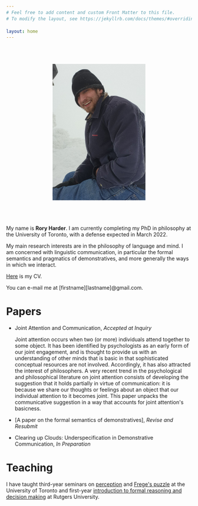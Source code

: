 ```yaml
---
# Feel free to add content and custom Front Matter to this file.
# To modify the layout, see https://jekyllrb.com/docs/themes/#overriding-theme-defaults

layout: home
---
```


<center><img src="mountpicture.png" style="max-width:50%;" vspace="50" onclick="this.src='IMG_3309.jpeg'"></center>

My name is <b>Rory Harder</b>. I am currently completing my PhD in philosophy at the University of Toronto, with a defense expected in March 2022.

My main research interests are in the philosophy of language and mind. I am concerned with linguistic communication, in particular the formal semantics and pragmatics of demonstratives, and more generally the ways in which we interact.

<a href="rh-cv.pdf">Here</a> is my CV.

You can e-mail me at [firstname][lastname]@gmail.com.

# Papers

* Joint Attention and Communication, *Accepted at Inquiry*

  Joint attention occurs when two (or more) individuals attend together to some object. It has been identified by psychologists as an early form of our joint engagement, and is thought to provide us with an understanding of other minds that is basic in that sophisticated conceptual resources are not involved. Accordingly, it has also attracted the interest of philosophers. A very recent trend in the psychological and philosophical literature on joint attention consists of developing the suggestion that it holds partially in virtue of communication: it is because we share our thoughts or feelings about an object that our individual attention to it becomes joint. This paper unpacks the communicative suggestion in a way that accounts for joint attention's basicness.

* [A paper on the formal semantics of demonstratives], *Revise and Resubmit*
* Clearing up Clouds: Underspecification in Demonstrative Communication, *In Preparation*

# Teaching

I have taught third-year seminars on <a href="rh-mind-syllabus.pdf">perception</a> and <a href="fpsyll.pdf">Frege's puzzle</a> at the University of Toronto and first-year <a href="syllabus.pdf">introduction to formal reasoning and decision making</a> at Rutgers University.

<!-- As a teaching assistant at the University of Toronto, I have run tutorials for second-year courses on metaphysics and epistemology, ancient philosophy, early modern philosophy, and probability theory; and a first-year introduction to philosophy course. -->





